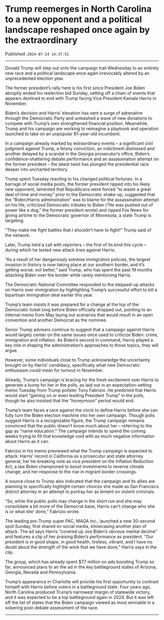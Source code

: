 # Trump reemerges in North Carolina to a new opponent and a political landscape reshaped once again by the extraordinary

Published :`2024-07-24 14:37:51`

---

Donald Trump will step out onto the campaign trail Wednesday to an entirely new race and a political landscape once again irrevocably altered by an unprecedented election year.

The former president’s rally here is his first since President Joe Biden abruptly ended his reelection bid Sunday, setting off a chain of events that appears destined to end with Trump facing Vice President Kamala Harris in November.

Biden’s decision and Harris’ elevation has sent a surge of adrenaline through the Democratic Party and unleashed a wave of new donations to compete with Trump’s own strengthened financial position. Meanwhile, Trump and his campaign are working to reimagine a playbook and operation launched to take on an unpopular 81-year-old incumbent.

In a campaign already marked by extraordinary events – a significant civil judgment against Trump, a felony conviction, an indictment dismissed and another delayed by a scandal in the Georgia prosecutor’s office, Biden’s confidence-shattering debate performance and an assassination attempt on the former president – the latest twist has plunged the presidential race deeper into uncharted territory.

Trump spent Tuesday reacting to his changed political fortunes. In a barrage of social media posts, the former president ripped into his likely new opponent, lamented that Republicans were forced “to waste a great deal of time and money” prior to the Democratic shake-up, suggested that the “Biden/Harris administration” was to blame for the assassination attempt on his life, criticized Democratic tributes to Biden (“He was pushed out of power like a dog,” the former president wrote) and ripped Fox News for giving airtime to the Democratic governor of Minnesota, a state Trump is targeting.

“They make me fight battles that I shouldn’t have to fight!” Trump said of the network.

Later, Trump held a call with reporters – the first of its kind this cycle – during which he tested new attack lines against Harris.

“As a result of her dangerously extreme immigration policies, the largest invasion in history is now taking place at our southern border, and it’s getting worse, not better,” said Trump, who has spent the past 19 months attacking Biden over the border while rarely mentioning Harris.

The Democratic National Committee responded to the stepped-up attacks on Harris over immigration by highlighting Trump’s successful effort to kill a bipartisan immigration deal earlier this year.

Trump’s team insists it was prepared for a change at the top of the Democratic ticket long before Biden officially dropped out, pointing to an internal memo from May laying out scenarios that would result in an open convention and another Democrat as the nominee.

Senior Trump advisers continue to suggest that a campaign against Harris would largely center on the same issues once used to criticize Biden: crime, immigration and inflation. As Biden’s second in command, Harris played a key role in shaping the administration’s approaches to those topics, they will argue.

However, some individuals close to Trump acknowledge the uncertainty brought on by Harris’ candidacy, specifically what new Democratic enthusiasm could mean for turnout in November.

Already, Trump’s campaign is bracing for the fresh excitement over Harris to generate a bump for her in the polls, as laid out in an expectation-setting memo Tuesday from Trump pollster Tony Fabrizio. He predicted that Harris would start “gaining on or even leading President Trump” in the polls, though he also insisted that the “honeymoon” period would end.

Trump’s team faces a race against the clock to define Harris before she can fully turn the Biden election machine into her own campaign. Though polls suggest Harris is a recognizable figure, the Trump campaign remains convinced that the public doesn’t know much about her – referring to the gap as “name education.” The campaign intends to spend the coming weeks trying to fill that knowledge void with as much negative information about Harris as it can.

Fabrizio in his memo previewed what the Trump campaign is expected to attack: Harris’ record in California as a prosecutor and state attorney general; her tie-breaking vote as vice president on the Inflation Reduction Act, a law Biden championed to boost investments to reverse climate change; and her response to the rise in migrant border crossings.

A source close to Trump also indicated that the campaign and its allies are planning to specifically highlight certain choices she made as San Francisco district attorney in an attempt to portray her as lenient on violent criminals.

“So, while the public polls may change in the short run and she may consolidate a bit more of the Democrat base, Harris can’t change who she is or what she’ done,” Fabrizio wrote.

The leading pro-Trump super PAC, MAGA Inc., launched a new 30-second spot Sunday, first shared on social media, showcasing another plan of attack. The ad says Harris “covered up Joe Biden’s obvious mental decline” and features a clip of her praising Biden’s performance as president. “Our president is in good shape, in good health, tireless, vibrant, and I have no doubt about the strength of the work that we have done,” Harris says in the clip.

The group, which has already spent $77 million on ads boosting Trump so far, announced plans to air the ad in the key battleground states of Arizona, Georgia, Nevada and Pennsylvania.

Trump’s appearance in Charlotte will provide his first opportunity to contrast himself with Harris before voters in a battleground state. Four years ago, North Carolina produced Trump’s narrowest margin of statewide victory, and it was expected to be a top battleground again in 2024. But it was left off the list of states that the Biden campaign viewed as most winnable in a sobering post-debate assessment of the race.

---

